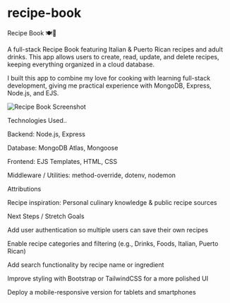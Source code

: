 # recipe-book

Recipe Book 🍽️🍹

A full-stack Recipe Book featuring Italian & Puerto Rican recipes and adult drinks. This app allows users to create, read, update, and delete recipes, keeping everything organized in a cloud database.

I built this app to combine my love for cooking with learning full-stack development, giving me practical experience with MongoDB, Express, Node.js, and EJS.

![Recipe Book Screenshot](<Screenshot 2025-09-14 at 10.24.49 PM.png>)

Technologies Used..

Backend: Node.js, Express

Database: MongoDB Atlas, Mongoose

Frontend: EJS Templates, HTML, CSS

Middleware / Utilities: method-override, dotenv, nodemon

Attributions

Recipe inspiration: Personal culinary knowledge & public recipe sources

Next Steps / Stretch Goals

Add user authentication so multiple users can save their own recipes

Enable recipe categories and filtering (e.g., Drinks, Foods, Italian, Puerto Rican)

Add search functionality by recipe name or ingredient

Improve styling with Bootstrap or TailwindCSS for a more polished UI

Deploy a mobile-responsive version for tablets and smartphones